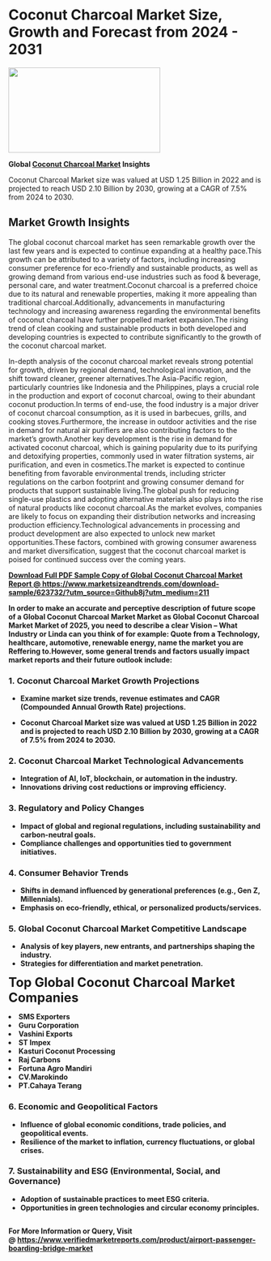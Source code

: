 <H1>Coconut Charcoal Market Size, Growth and Forecast from 2024 - 2031</H1><img class="aligncenter size-medium wp-image-584254" src="https://thirdeyenews.in/wp-content/uploads/2024/09/Global-Market-Research-300x168.jpeg" alt="" width="300" height="168" /><p><strong>Global&nbsp;<a href="https://www.marketsizeandtrends.com/download-sample/623732/?utm_source=Github8j?utm_medium=211">Coconut Charcoal Market</a> Insights</strong></p><p>Coconut Charcoal Market size was valued at USD 1.25 Billion in 2022 and is projected to reach USD 2.10 Billion by 2030, growing at a CAGR of 7.5% from 2024 to 2030.</p><p><h2>Market Growth Insights</h2> <p>The global coconut charcoal market has seen remarkable growth over the last few years and is expected to continue expanding at a healthy pace.This growth can be attributed to a variety of factors, including increasing consumer preference for eco-friendly and sustainable products, as well as growing demand from various end-use industries such as food & beverage, personal care, and water treatment.Coconut charcoal is a preferred choice due to its natural and renewable properties, making it more appealing than traditional charcoal.Additionally, advancements in manufacturing technology and increasing awareness regarding the environmental benefits of coconut charcoal have further propelled market expansion.The rising trend of clean cooking and sustainable products in both developed and developing countries is expected to contribute significantly to the growth of the coconut charcoal market.<strong><a href="#"></a></strong></p> <p>In-depth analysis of the coconut charcoal market reveals strong potential for growth, driven by regional demand, technological innovation, and the shift toward cleaner, greener alternatives.The Asia-Pacific region, particularly countries like Indonesia and the Philippines, plays a crucial role in the production and export of coconut charcoal, owing to their abundant coconut production.In terms of end-use, the food industry is a major driver of coconut charcoal consumption, as it is used in barbecues, grills, and cooking stoves.Furthermore, the increase in outdoor activities and the rise in demand for natural air purifiers are also contributing factors to the market’s growth.Another key development is the rise in demand for activated coconut charcoal, which is gaining popularity due to its purifying and detoxifying properties, commonly used in water filtration systems, air purification, and even in cosmetics.The market is expected to continue benefiting from favorable environmental trends, including stricter regulations on the carbon footprint and growing consumer demand for products that support sustainable living.The global push for reducing single-use plastics and adopting alternative materials also plays into the rise of natural products like coconut charcoal.As the market evolves, companies are likely to focus on expanding their distribution networks and increasing production efficiency.Technological advancements in processing and product development are also expected to unlock new market opportunities.These factors, combined with growing consumer awareness and market diversification, suggest that the coconut charcoal market is poised for continued success over the coming years.<strong><a href="#"></p><p><span class=""><strong>Download Full PDF Sample Copy of Global Coconut Charcoal Market Report</strong> @ <a href="https://www.marketsizeandtrends.com/download-sample/623732/?utm_source=Github8j?utm_medium=211" target="_blank">https://www.marketsizeandtrends.com/download-sample/623732/?utm_source=Github8j?utm_medium=211</a></span></p><p>In order to make an accurate and perceptive description of future scope of a Global&nbsp;Coconut Charcoal Market Market as Global&nbsp;Coconut Charcoal Market Market of 2025, you need to describe a clear Vision &ndash; What Industry or Linda can you think of for example: Quote from a Technology, healthcare, automotive, renewable energy, name the market you are Reffering to.However, some general trends and factors usually impact market reports and their future outlook include:</p><h3>1.&nbsp;<strong>Coconut Charcoal Market Growth Projections</strong></h3><ul><li>Examine market size trends, revenue estimates and CAGR (Compounded Annual Growth Rate) projections.</li><li><p>Coconut Charcoal Market size was valued at USD 1.25 Billion in 2022 and is projected to reach USD 2.10 Billion by 2030, growing at a CAGR of 7.5% from 2024 to 2030.</p></li></ul><h3>2.&nbsp;<strong>Coconut Charcoal Market Technological Advancements</strong></h3><ul><li>Integration of AI, IoT, blockchain, or automation in the industry.</li><li>Innovations driving cost reductions or improving efficiency.</li></ul><h3>3.&nbsp;<strong>Regulatory and Policy Changes</strong></h3><ul><li>Impact of global and regional regulations, including sustainability and carbon-neutral goals.</li><li>Compliance challenges and opportunities tied to government initiatives.</li></ul><h3>4.&nbsp;<strong>Consumer Behavior Trends</strong></h3><ul><li>Shifts in demand influenced by generational preferences (e.g., Gen Z, Millennials).</li><li>Emphasis on eco-friendly, ethical, or personalized products/services.</li></ul><h3>5.&nbsp;<strong>Global Coconut Charcoal Market Competitive Landscape</strong></h3><ul><li>Analysis of key players, new entrants, and partnerships shaping the industry.</li><li>Strategies for differentiation and market penetration.</li></ul><p data-pm-slice="1 1 []"><span style="color: inherit; font-family: inherit; font-size: 25px;">Top Global Coconut Charcoal Market Companies</span></p><div class="" data-test-id=""><p><li>SMS Exporters</li><li> Guru Corporation</li><li> Vashini Exports</li><li> ST Impex</li><li> Kasturi Coconut Processing</li><li> Raj Carbons</li><li> Fortuna Agro Mandiri</li><li> CV.Marokindo</li><li> PT.Cahaya Terang</li></p></div><h3>6.&nbsp;<strong>Economic and Geopolitical Factors</strong></h3><ul><li>Influence of global economic conditions, trade policies, and geopolitical events.</li><li>Resilience of the market to inflation, currency fluctuations, or global crises.</li></ul><h3>7.&nbsp;<strong>Sustainability and ESG (Environmental, Social, and Governance)</strong></h3><ul><li>Adoption of sustainable practices to meet ESG criteria.</li><li>Opportunities in green technologies and circular economy principles.</li></ul><h2><strong style="font-size: 14px;">For More Information or Query, Visit @&nbsp;</strong><a style="background-color: #ffffff; font-size: 14px;" href="https://www.marketsizeandtrends.com/report/coconut-charcoal-market/" target="_blank">https://www.verifiedmarketreports.com/product/airport-passenger-boarding-bridge-market</a></h2>
